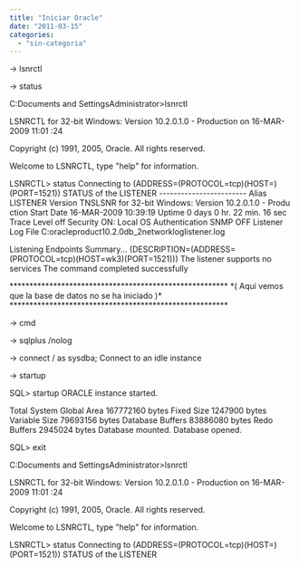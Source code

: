 ```yaml
---
title: "Iniciar Oracle"
date: "2011-03-15"
categories: 
  - "sin-categoria"
---
```


\-> lsnrctl

\-> status

C:Documents and SettingsAdministrator>lsnrctl

LSNRCTL for 32-bit Windows: Version 10.2.0.1.0 - Production on 16-MAR-2009 11:01 :24

Copyright (c) 1991, 2005, Oracle. All rights reserved.

Welcome to LSNRCTL, type "help" for information.

LSNRCTL> status Connecting to (ADDRESS=(PROTOCOL=tcp)(HOST=)(PORT=1521)) STATUS of the LISTENER ------------------------ Alias LISTENER Version TNSLSNR for 32-bit Windows: Version 10.2.0.1.0 - Produ ction Start Date 16-MAR-2009 10:39:19 Uptime 0 days 0 hr. 22 min. 16 sec Trace Level off Security ON: Local OS Authentication SNMP OFF Listener Log File C:oracleproduct10.2.0db\_2networkloglistener.log

Listening Endpoints Summary... (DESCRIPTION=(ADDRESS=(PROTOCOL=tcp)(HOST=wk3)(PORT=1521))) The listener supports no services The command completed successfully

\*\*\*\*\*\*\*\*\*\*\*\*\*\*\*\*\*\*\*\*\*\*\*\*\*\*\*\*\*\*\*\*\*\*\*\*\*\*\*\*\*\*\*\*\*\*\*\*\*\*\*\*\*\*\* \*( Aqui vemos que la base de datos no se ha iniciado )\* \*\*\*\*\*\*\*\*\*\*\*\*\*\*\*\*\*\*\*\*\*\*\*\*\*\*\*\*\*\*\*\*\*\*\*\*\*\*\*\*\*\*\*\*\*\*\*\*\*\*\*\*\*\*\*

\-> cmd

\-> sqlplus /nolog

\-> connect / as sysdba; Connect to an idle instance

\-> startup

SQL> startup ORACLE instance started.

Total System Global Area 167772160 bytes Fixed Size 1247900 bytes Variable Size 79693156 bytes Database Buffers 83886080 bytes Redo Buffers 2945024 bytes Database mounted. Database opened.

SQL> exit

C:Documents and SettingsAdministrator>lsnrctl

LSNRCTL for 32-bit Windows: Version 10.2.0.1.0 - Production on 16-MAR-2009 11:01 :24

Copyright (c) 1991, 2005, Oracle. All rights reserved.

Welcome to LSNRCTL, type "help" for information.

LSNRCTL> status Connecting to (ADDRESS=(PROTOCOL=tcp)(HOST=)(PORT=1521)) STATUS of the LISTENER
